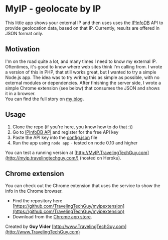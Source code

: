 MyIP - geolocate by IP
======================

This little app shows your external IP and then uses uses the [IPInfoDB](http://ipinfodb.com/) API to provide geolocation data, based on that IP.
Currently, results are offered in JSON format only.

Motivation
----------
I'm on the road quite a lot, and many times I need to know my external IP. Oftentimes, it's good to know where web sites think I'm calling from.
I wrote a version of this in PHP, that still works great, but I wanted to try a simple Node.js app. The idea was to try writing this as simple as possible, with no external modules or dependencies. After finishing the server side, I wrote a simple Chrome extension (see below) that consumes the JSON and shows it in a browser.  
You can find the full story on [my blog](http://code.travelingtechguy.com/2013/04/whats-my-ip.html).

Usage
-----
 1. Clone the repo (if you're here, you know how to do that :))
 2. Go to [IPInfoDB API](http://ipinfodb.com/register.php) and register for the free API key
 3. Paste the API key into the [config.json](https://github.com/TravelingTechGuy/myip/blob/github/config.json) file
 4. Run the app using `node app` - tested on node 0.10 and higher


You can test a running version at [http://MyIP.TravelingTechGuy.com](http://myip.travelingtechguy.com/) (hosted on Heroku).

Chrome extension
----------------
You can check out the Chrome extension that uses the service to show the info in the Chrome browser.
 - Find the repository here [https://github.com/TravelingTechGuy/myipextension](https://github.com/TravelingTechGuy/myipextension) 
 - Download from the [Chrome app store](https://chrome.google.com/webstore/detail/my-ip/lejbibljgiojigkpkhmdgdhmiaddgidd?hl=en-US&gl=US).

Created by **Guy Vider** [http://www.TravelingTechGuy.com](http://www.TravelingTechGuy.com)